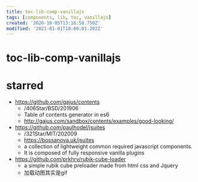 ```yaml
---
title: toc-lib-comp-vanillajs
tags: [components, lib, toc, vanillajs]
created: '2020-10-05T13:16:58.750Z'
modified: '2021-01-01T18:00:01.202Z'
---
```


# toc-lib-comp-vanillajs

# starred

- https://github.com/gajus/contents
  - /406Star/BSD/201906
  - Table of contents generator in es6
  - http://gajus.com/sandbox/contents/examples/good-looking/
- https://github.com/paulhodel/jsuites
  - /321Star/MIT/202009
  - https://bossanova.uk/jsuites
  - a collection of lightweight common required javascript components. 
  - It is composed of fully responsive vanilla plugins
- https://github.com/prkhrv/rubik-cube-loader
  - a simple rubik cube preloader made from html css and Jquery
  - 加载动图其实是gif

